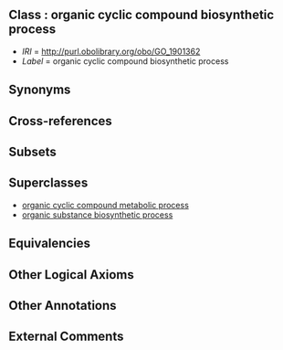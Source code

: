 
## Class : organic cyclic compound biosynthetic process

 * *IRI* = http://purl.obolibrary.org/obo/GO_1901362
 * *Label* = organic cyclic compound biosynthetic process

## Synonyms


## Cross-references


## Subsets


## Superclasses

 * [organic cyclic compound metabolic process](../../GO/60/GO_1901360.md)
 * [organic substance biosynthetic process](../../GO/76/GO_1901576.md)

## Equivalencies


## Other Logical Axioms


## Other Annotations


## External Comments

